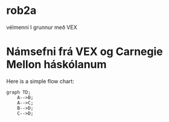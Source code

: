 # rob2a
vélmenni I grunnur með VEX
# Námsefni frá VEX og Carnegie Mellon háskólanum

Here is a simple flow chart:

```mermaid
graph TD;
    A-->B;
    A-->C;
    B-->D;
    C-->D;
```
